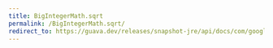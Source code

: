 ```yaml
---
title: BigIntegerMath.sqrt
permalink: /BigIntegerMath.sqrt/
redirect_to: https://guava.dev/releases/snapshot-jre/api/docs/com/google/common/math/BigIntegerMath.html#sqrt-java.math.BigInteger-java.math.RoundingMode-
---
```

